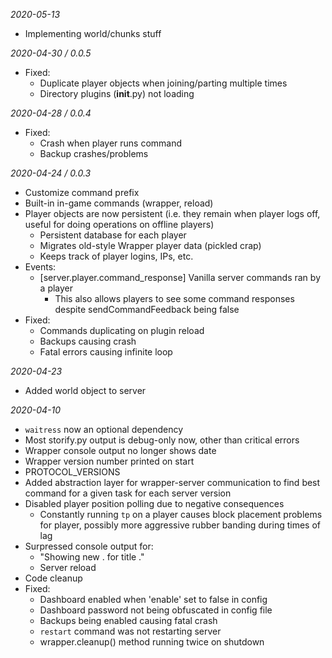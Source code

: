 *2020-05-13*
- Implementing world/chunks stuff

*2020-04-30 / 0.0.5*
- Fixed:
    - Duplicate player objects when joining/parting multiple times
    - Directory plugins (__init__.py) not loading

*2020-04-28 / 0.0.4*
- Fixed:
    - Crash when player runs command
    - Backup crashes/problems

*2020-04-24 / 0.0.3*
- Customize command prefix
- Built-in in-game commands (wrapper, reload)
- Player objects are now persistent (i.e. they remain when player logs off, useful for doing operations on offline players)
    - Persistent database for each player
    - Migrates old-style Wrapper player data (pickled crap)
    - Keeps track of player logins, IPs, etc.
- Events:
    - [server.player.command_response] Vanilla server commands ran by a player
        - This also allows players to see some command responses despite sendCommandFeedback being false
- Fixed:
    - Commands duplicating on plugin reload
    - Backups causing crash
    - Fatal errors causing infinite loop

*2020-04-23*
- Added world object to server

*2020-04-10*
- `waitress` now an optional dependency
- Most storify.py output is debug-only now, other than critical errors
- Wrapper console output no longer shows date
- Wrapper version number printed on start
- PROTOCOL_VERSIONS
- Added abstraction layer for wrapper-server communication to find best command for a given task for each server version
- Disabled player position polling due to negative consequences
    - Constantly running `tp` on a player causes block placement problems for player, possibly more aggressive rubber banding during times of lag
- Surpressed console output for:
    - "Showing new . for title ."
    - Server reload
- Code cleanup
- Fixed:
    - Dashboard enabled when 'enable' set to false in config
    - Dashboard password not being obfuscated in config file
    - Backups being enabled causing fatal crash
    - `restart` command was not restarting server
    - wrapper.cleanup() method running twice on shutdown
